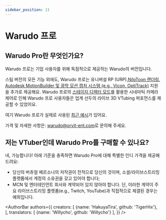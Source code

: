 ```yaml
---
sidebar_position: 11
---
```


# Warudo 프로

## Warudo Pro란 무엇인가요?

Warudo 프로는 기업 사용자를 위해 독점적으로 제공하는 Warudo의 버전입니다.

스팀 버전의 모든 기능 외에도, Warudo 프로는 유니버설 RP (URP),[NiloToon 랜더링](https://github.com/ColinLeung-NiloCat/UnityURPToonLitShaderExample#nilotoonurp-users-creations-public-media-not-nda-contents), [Autodesk MotionBuilder 및 광학 모션 캡처 시스템 (e.g., Vicon, OptiTrack)](mocap/motionbuilder) 지원을 추가로 제공해요. Warudo 프로의 [스테이지 디렉터 모드](assets/director)를 활용한 시네마틱 카메라 제어로 인해 Warudo 프로 사용자들은 업계 선두의 라이브 3D VTubing 퍼포먼스를 제공할 수 있었어요.

여기 Warudo 프로가 실제로 사용된 [최근 예시](https://twitter.com/hakuyalabs/status/1713191982162727037)가 있어요.

가격 및 자세한 사항은: [warudo@orvit-ent.com](mailto:warudo@orvit-ent.com)로 문의해 주세요.

## 저는 VTuber인데 Warudo Pro를 구매할 수 있나요?

네, 가능합니다! 아래 기준을 충족하면 Warudo Pro에 대해 특별한 인디 가격을 제공해 드려요:

* 당신의 버츄얼 페르소나의 저작권이 전적으로 당신의 것이며, 소셜/라이브스트리밍 플랫폼에서 계정의 소유권을 갖고 있어야 합니다;
* MCN 및 엔터테인먼트 회사와 계약되어 있지 않아야 합니다. 단, 이러한 계약이 주요 라이브스트리밍 플랫폼(e.g., Twitch, YouTube)과 직접적으로 체결된 경우는 예외입니다.

<AuthorBar authors={{
  creators: [
    {name: 'HakuyaTira', github: 'TigerHix'},
  ],
  translators: [
    {name: 'Willycho', github: 'Willycho'}
  ],
}} />
